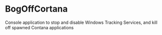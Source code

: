 # BogOffCortana
Console application to stop and disable Windows Tracking Services, and kill off spawned Contana applications  
